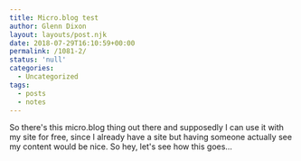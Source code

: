 ```yaml
---
title: Micro.blog test
author: Glenn Dixon
layout: layouts/post.njk
date: 2018-07-29T16:10:59+00:00
permalink: /1081-2/
status: 'null'
categories:
  - Uncategorized
tags:
  - posts
  - notes
---
```

So there's this micro.blog thing out there and supposedly I can use it with my site for free, since I already have a site but having someone actually see my content would be nice. So hey, let's see how this goes&#8230;